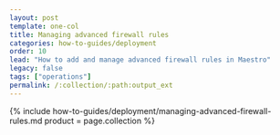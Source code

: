 ```yaml
---
layout: post
template: one-col
title: Managing advanced firewall rules
categories: how-to-guides/deployment
order: 10
lead: "How to add and manage advanced firewall rules in Maestro"
legacy: false
tags: ["operations"]
permalink: /:collection/:path:output_ext
---
```



{% include how-to-guides/deployment/managing-advanced-firewall-rules.md product = page.collection %}